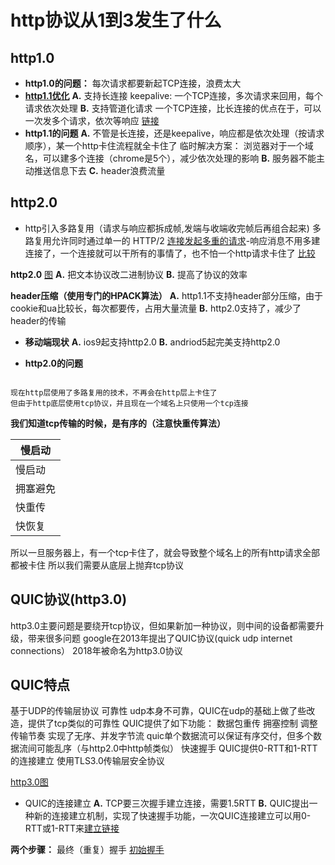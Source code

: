 # http协议从1到3发生了什么

## http1.0

- **http1.0的问题：** 每次请求都要新起TCP连接，浪费太大
- **[http1.1优化](https://p3-tt.byteimg.com/origin/pgc-image/c93ed5e27e4841caae9d4750b20dab6a?from=pc)**
**A.** 支持长连接 keepalive: 一个TCP连接，多次请求来回用，每个请求依次处理
**B.** 支持管道化请求
一个TCP连接，比长连接的优点在于，可以一次发多个请求，依次等响应
[链接](https://p6-tt.byteimg.com/origin/pgc-image/9d0ac20b51414a92ab3eba15654c06e6?from=pc)
- **http1.1的问题**
**A.** 不管是长连接，还是keepalive，响应都是依次处理（按请求顺序），某一个http卡住流程就全卡住了
临时解决方案：
浏览器对于一个域名，可以建多个连接（chrome是5个），减少依次处理的影响
**B.** 服务器不能主动推送信息下去
**C.** header浪费流量

## http2.0

- http引入多路复用（请求与响应都拆成帧,发端与收端收完帧后再组合起来) 多路复用允许同时通过单一的 HTTP/2
   [连接发起多重的请求](https://p1-tt.byteimg.com/origin/pgc-image/f3e2f60a0be443bf991f5df2027846f6?from=pc)-响应消息不用多建连接了，一个连接就可以干所有的事情了，也不怕一个http请求卡住了
   [比较](https://pic2.zhimg.com/80/b1e608ddb7493608efea3e76912aabe1_720w.jpg?source=1940ef5c)

**http2.0**
[图](https://pic2.zhimg.com/80/ae5418b7da1c6593fd6addad0310faa5_720w.jpg?source=1940ef5c)
**A.** 把文本协议改二进制协议
**B.** 提高了协议的效率

**header压缩（使用专门的HPACK算法）**
**A.** http1.1不支持header部分压缩，由于cookie和ua比较长，每次都要传，占用大量流量
**B.** http2.0支持了，减少了header的传输

- **移动端现状**
**A.** ios9起支持http2.0
**B.** andriod5起完美支持http2.0

- **http2.0的问题**

```

现在http层使用了多路复用的技术，不再会在http层上卡住了
但由于http底层使用tcp协议，并且现在一个域名上只使用一个tcp连接
```

**我们知道tcp传输的时候，是有序的（注意快重传算法）**

|慢启动 |
|--|
|慢启动 |
| 拥塞避免 |
|快重传 |
|快恢复|

所以一旦服务器上，有一个tcp卡住了，就会导致整个域名上的所有http请求全部都被卡住
所以我们需要从底层上抛弃tcp协议

## QUIC协议(http3.0)

http3.0主要问题是要绕开tcp协议，但如果新加一种协议，则中间的设备都需要升级，带来很多问题
google在2013年提出了QUIC协议(quick udp internet connections）
2018年被命名为http3.0协议

## QUIC特点

基于UDP的传输层协议
可靠性
udp本身不可靠，QUIC在udp的基础上做了些改造，提供了tcp类似的可靠性
QUIC提供了如下功能：
数据包重传
拥塞控制
调整传输节奏
实现了无序、并发字节流
quic单个数据流可以保证有序交付，但多个数据流间可能乱序（与http2.0中http帧类似）
快速握手
QUIC提供0-RTT和1-RTT的连接建立
使用TLS3.0传输层安全协议

[http3.0图](https://p6-tt.byteimg.com/origin/pgc-image/092b605b771442d0b17b8a3bd19a97af?from=pc)

- QUIC的连接建立
**A.** TCP要三次握手建立连接，需要1.5RTT
**B.** QUIC提出一种新的连接建立机制，实现了快速握手功能，一次QUIC连接建立可以用0-RTT或1-RTT来[建立链接](https://p1-tt.byteimg.com/origin/pgc-image/f2c5204e17734da99167346418e9b023?from=pc)

**两个步骤：**
最终（重复）握手
[初始握手](https://p1-tt.byteimg.com/origin/pgc-image/a6f20f7e846d44c29c5a52fc34ea3ca0?from=pc)
